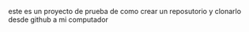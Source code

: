 este es un proyecto de prueba de como crear un reposutorio y clonarlo  desde github a mi computador 